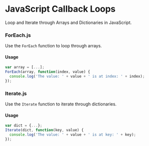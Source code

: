 # JavaScript Callback Loops
Loop and Iterate through Arrays and Dictionaries in JavaScript.


### ForEach.js
Use the `ForEach` function to loop through arrays.

#### Usage
```javascript
var array = [...];
ForEach(array, function(index, value) {
  console.log('The value: ' + value + ' is at index: ' + index);
});
```


### Iterate.js
Use the `Iterate` function to iterate through dictionaries.

#### Usage
```javascript
var dict = {...};
Iterate(dict, function(key, value) {
  console.log('The value: ' + value + ' is at key: ' + key);
});
```
